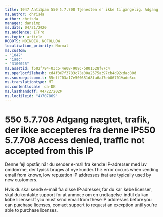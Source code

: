 ```yaml
---
title: 1047 AntiSpam 550 5.7.708 Tjenesten er ikke tilgængelig. Adgang nægtet, trafik ikke accepteret fra denne IP
ms.author: chrisda
author: chrisda
manager: dansimp
ms.date: 04/21/2020
ms.audience: ITPro
ms.topic: article
ROBOTS: NOINDEX, NOFOLLOW
localization_priority: Normal
ms.custom:
- "1047"
- "1986"
- "3100025"
ms.assetid: f502f794-03c5-4e08-9095-b801528f67c4
ms.openlocfilehash: cd4f3d7f3783c70a00a2575a297cb4d92cdac80d
ms.sourcegitcommit: 55eff703a17e500681d8fa6a87eb067019ade3cc
ms.translationtype: MT
ms.contentlocale: da-DK
ms.lasthandoff: 04/22/2020
ms.locfileid: "43707869"
---
```

# <a name="550-57708-access-denied-traffic-not-accepted-from-this-ip"></a><span data-ttu-id="7400f-103">550 5.7.708 Adgang nægtet, trafik, der ikke accepteres fra denne IP</span><span class="sxs-lookup"><span data-stu-id="7400f-103">550 5.7.708 Access denied, traffic not accepted from this IP</span></span>

<span data-ttu-id="7400f-104">Denne fejl opstår, når du sender e-mail fra kendte IP-adresser med lav omdømme, der typisk bruges af nye kunder.</span><span class="sxs-lookup"><span data-stu-id="7400f-104">This error occurs when sending email from known, low reputation IP addresses that are typically used by new customers.</span></span>

<span data-ttu-id="7400f-105">Hvis du skal sende e-mail fra disse IP-adresser, før du kan købe licenser, skal du kontakte support for at anmode om en undtagelse, indtil du kan købe licenser.</span><span class="sxs-lookup"><span data-stu-id="7400f-105">If you must send email from these IP addresses before you can purchase licenses, contact support to request an exception until you're able to purchase licenses.</span></span>
